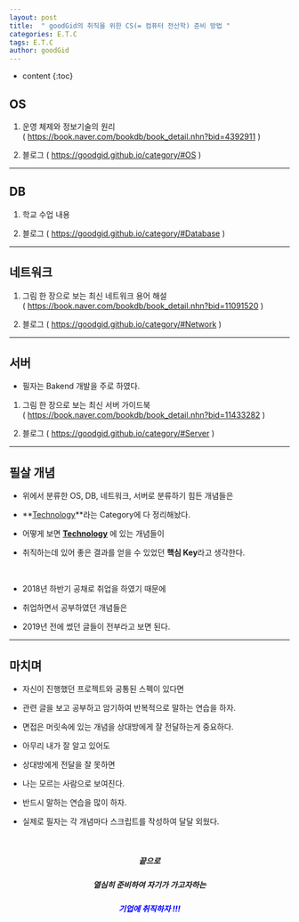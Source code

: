 ```yaml
---
layout: post
title:  " goodGid의 취직을 위한 CS(= 컴퓨터 전산학) 준비 방법 "
categories: E.T.C
tags: E.T.C
author: goodGid
---
```

* content
{:toc}




## OS

1. 운영 체제와 정보기술의 원리 <br> ( https://book.naver.com/bookdb/book_detail.nhn?bid=4392911 )

2. 블로그 ( https://goodgid.github.io/category/#OS )

---

## DB

1. 학교 수업 내용

2. 블로그 ( https://goodgid.github.io/category/#Database )






---

## 네트워크

1. 그림 한 장으로 보는 최신 네트워크 용어 해설 <br> ( https://book.naver.com/bookdb/book_detail.nhn?bid=11091520 )

2. 블로그 ( https://goodgid.github.io/category/#Network )

---

## 서버

* 필자는 Bakend 개발을 주로 하였다.

1. 그림 한 장으로 보는 최신 서버 가이드북 <br> ( https://book.naver.com/bookdb/book_detail.nhn?bid=11433282 )

2. 블로그 ( https://goodgid.github.io/category/#Server )

---

## 필살 개념

* 위에서 분류한 OS, DB, 네트워크, 서버로 분류하기 힘든 개념들은

* **[Technology](https://goodgid.github.io/category/#Technology)**라는 Category에 다 정리해놨다.

* 어떻게 보면 **[Technology](https://goodgid.github.io/category/#Technology)** 에 있는 개념들이 

* 취직하는데 있어 좋은 결과를 얻을 수 있었던 **핵심 Key**라고 생각한다.

<br>

* 2018년 하반기 공채로 취업을 하였기 때문에

* 취업하면서 공부하였던 개념들은

* 2019년 전에 썼던 글들이 전부라고 보면 된다.

---

## 마치며

* 자신이 진행했던 프로젝트와 공통된 스펙이 있다면 

* 관련 글을 보고 공부하고 암기하여 반복적으로 말하는 연습을 하자.

* 면접은 머릿속에 있는 개념을 상대방에게 잘 전달하는게 중요하다.

* 아무리 내가 잘 알고 있어도

* 상대방에게 전달을 잘 못하면

* 나는 모르는 사람으로 보여진다.

* 반드시 말하는 연습을 많이 하자.

* 실제로 필자는 각 개념마다 스크립트를 작성하여 달달 외웠다.

<br>

<center> <h5> 끝으로 </h5> </center>

<center> <h5> 열심히 준비하여 자기가 가고자하는 </h5> </center>

<center> <h5 style="color: blue;"> 기업에 취직하자 !!!</h5> </center>